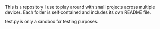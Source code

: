 This is a repository I use to play around with small projects across multiple devices. Each folder is self-contained and includes its own README file.

test.py is only a sandbox for testing purposes.
